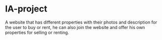 # IA-project
A website that has different properties with their photos and description for the user to buy or rent, he can also join the website and offer his own properties for selling or renting.
